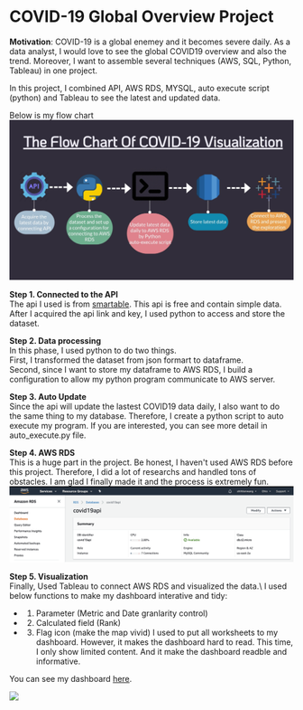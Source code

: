 # COVID-19 Global Overview Project
__Motivation__: COVID-19 is a global enemey and it becomes severe daily. As a data analyst, I would love to see the global COVID19 overview and also the trend.
Moreover, I want to assemble several techniques (AWS, SQL, Python, Tableau) in one project.

In this project, I combined API, AWS RDS, MYSQL, auto execute script (python) and Tableau to see the latest and updated data.

Below is my flow chart
<img src = "Covid-flow-chart.jpg" width='900' heigh='600'>

__Step 1. Connected to the API__\
The api I used is from [smartable](https://developer.smartable.ai/api-details#api=coronavirus&operation=news). This api is free and contain simple data. After I acquired the api link and key, I used python to access and store the dataset.

__Step 2. Data processing__\
In this phase, I used python to do two things.\
First, I transformed the dataset from json formart to dataframe.\
Second, since I want to store my dataframe to AWS RDS, I build a configuration to allow my python program communicate to AWS server.

__Step 3. Auto Update__\
Since the api will update the lastest COVID19 data daily, I also want to do the same thing to my database. Therefore, I create a python script to auto execute my program. If you are interested, you can see more detail in auto_execute.py file.

__Step 4. AWS RDS__\
This is a huge part in the project. Be honest, I haven't used AWS RDS before this project. Therefore, I did a lot of researchs and handled tons of obstacles. I am glad I finally made it and the process is extremely fun.
<img src = "aws pic.png" width='900' heigh='600'>

__Step 5. Visualization__\
Finally, Used Tableau to connect AWS RDS and visualized the data.\ 
I used below functions to make my dashboard interative and tidy:
* 1. Parameter (Metric and Date granlarity control)
* 2. Calculated field (Rank)
* 3. Flag icon (make the map vivid)
I used to put all worksheets to my dashboard. However, it makes the dashboard hard to read. This time, I only show limited content. And it make the dashboard readble and informative.

You can see my dashboard [here](https://public.tableau.com/views/Covid19GlobalOverview/COVID-19WorldwideDashboard?:language=en&:display_count=y&publish=yes&:origin=viz_share_link).

<div class='tableauPlaceholder' id='viz1594931265589' style='position: relative'><noscript><a href='#'><img alt=' ' src='https:&#47;&#47;public.tableau.com&#47;static&#47;images&#47;Co&#47;Covid19GlobalOverview&#47;COVID-19WorldwideDashboard&#47;1_rss.png' style='border: none' /></a></noscript><object class='tableauViz'  style='display:none;'><param name='host_url' value='https%3A%2F%2Fpublic.tableau.com%2F' /> <param name='embed_code_version' value='3' /> <param name='site_root' value='' /><param name='name' value='Covid19GlobalOverview&#47;COVID-19WorldwideDashboard' /><param name='tabs' value='no' /><param name='toolbar' value='yes' /><param name='static_image' value='https:&#47;&#47;public.tableau.com&#47;static&#47;images&#47;Co&#47;Covid19GlobalOverview&#47;COVID-19WorldwideDashboard&#47;1.png' /> <param name='animate_transition' value='yes' /><param name='display_static_image' value='yes' /><param name='display_spinner' value='yes' /><param name='display_overlay' value='yes' /><param name='display_count' value='yes' /><param name='language' value='en' /><param name='filter' value='publish=yes' /></object></div>
